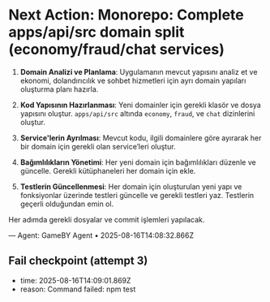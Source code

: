 # Next Action: Monorepo: Complete apps/api/src domain split (economy/fraud/chat services)

1. **Domain Analizi ve Planlama**: Uygulamanın mevcut yapısını analiz et ve ekonomi, dolandırıcılık ve sohbet hizmetleri için ayrı domain yapıları oluşturma planı hazırla.

2. **Kod Yapısının Hazırlanması**: Yeni domainler için gerekli klasör ve dosya yapısını oluştur. `apps/api/src` altında `economy`, `fraud`, ve `chat` dizinlerini oluştur.

3. **Service'lerin Ayrılması**: Mevcut kodu, ilgili domainlere göre ayırarak her bir domain için gerekli olan service’leri oluştur.

4. **Bağımlılıkların Yönetimi**: Her yeni domain için bağımlılıkları düzenle ve güncelle. Gerekli kütüphaneleri her domain için ekle.

5. **Testlerin Güncellenmesi**: Her domain için oluşturulan yeni yapı ve fonksiyonlar üzerinde testleri güncelle ve gerekli testleri yaz. Testlerin geçerli olduğundan emin ol. 

Her adımda gerekli dosyalar ve commit işlemleri yapılacak.

— Agent: GameBY Agent • 2025-08-16T14:08:32.866Z


## Fail checkpoint (attempt 3)
- time: 2025-08-16T14:09:01.869Z
- reason: Command failed: npm test
